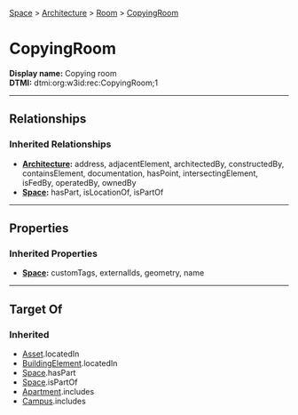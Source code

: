 [Space](../../Space.md) > [Architecture](../Architecture.md) > [Room](Room.md) > [CopyingRoom](#)
# CopyingRoom

**Display name:** Copying room<br />
**DTMI:** dtmi:org:w3id:rec:CopyingRoom;1

---

## Relationships
### Inherited Relationships
* **[Architecture](../Architecture.md):** address, adjacentElement, architectedBy, constructedBy, containsElement, documentation, hasPoint, intersectingElement, isFedBy, operatedBy, ownedBy
* **[Space](../../Space.md):** hasPart, isLocationOf, isPartOf

---

## Properties
### Inherited Properties
* **[Space](../../Space.md):** customTags, externalIds, geometry, name

---

## Target Of
### Inherited
* [Asset](../../../Asset/Asset.md).locatedIn
* [BuildingElement](../../../BuildingElement/BuildingElement.md).locatedIn
* [Space](../../Space.md).hasPart
* [Space](../../Space.md).isPartOf
* [Apartment](../../../Collection/SpaceCollection/Apartment.md).includes
* [Campus](../../../Collection/SpaceCollection/Campus.md).includes
